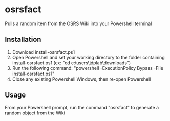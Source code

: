 # osrsfact
Pulls a random item from the OSRS Wiki into your Powershell terminal

## Installation
1. Download install-osrsfact.ps1
2. Open Powershell and set your working directory to the folder containing install-osrsfact.ps1 (ex: "cd c:\users\jdplab\downloads")
3. Run the following command: "powershell -ExecutionPolicy Bypass -File install-osrsfact.ps1"
4. Close any existing Powershell Windows, then re-open Powershell

## Usage
From your Powershell prompt, run the command "osrsfact" to generate a random object from the Wiki
